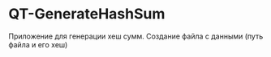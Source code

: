 # QT-GenerateHashSum
Приложение для генерации хеш сумм. Создание файла с данными (путь файла и его хеш)
